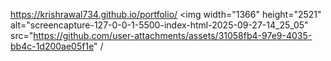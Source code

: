 https://krishrawal734.github.io/portfolio/
<img width="1366" height="2521" alt="screencapture-127-0-0-1-5500-index-html-2025-09-27-14_25_05" src="https://github.com/user-attachments/assets/31058fb4-97e9-4035-bb4c-1d200ae05f1e" /
